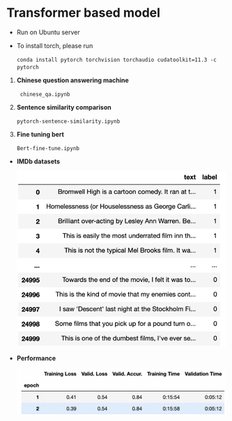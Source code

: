# Transformer based model
- Run on Ubuntu server
- To install torch, please run

    `` conda install pytorch torchvision torchaudio cudatoolkit=11.3 -c pytorch ``

1.  **Chinese question answering machine**

    ` chinese_qa.ipynb`
2. **Sentence similarity comparison**
    
    ` pytorch-sentence-similarity.ipynb `

3. **Fine tuning bert**

     ` Bert-fine-tune.ipynb `
- **IMDb datasets**

   <img src="./Datasets.png" width="500">

- **Performance**

    <img src="./performance.png" width="500">
